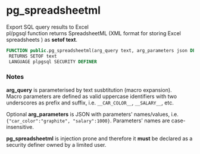 # pg_spreadsheetml
Export SQL query results to Excel  
pl/pgsql function returns SpreadsheetML (XML format for storing Excel spreadsheets ) as **setof text**. 

```SQL
FUNCTION public.pg_spreadsheetml(arg_query text, arg_parameters json DEFAULT '{}'::json)
 RETURNS SETOF text
 LANGUAGE plpgsql SECURITY DEFINER
```
### Notes
__arg_query__ is parameterised by text susbtitution (macro expansion).  
Macro parameters are defined as valid uppercase identifiers with two underscores as prefix and suffix, i.e. `__CAR_COLOR__`, `__SALARY__`, etc.

Optional __arg_parameters__ is JSON with parameters' names/values, i.e. `{"car_color":"graphite", "salary":1000}`. Parameters' names are case-insensitive.

__pg_spreadsheetml__ is injection prone and therefore it __must__ be declared as a security definer owned by a limited user.
